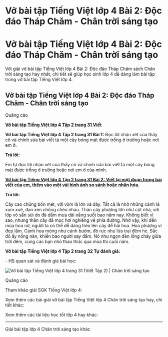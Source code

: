# Vở bài tập Tiếng Việt lớp 4 Bài 2: Độc đáo Tháp Chăm - Chân trời sáng tạo

# Vở bài tập Tiếng Việt lớp 4 Bài 2: Độc đáo Tháp Chăm - Chân trời sáng tạo

Với giải vở bài tập Tiếng Việt lớp 4 Bài 2: Độc đáo Tháp Chăm sách Chân trời sáng tạo hay nhất, chi tiết sẽ giúp học sinh lớp 4 dễ dàng làm bài tập trong vở bài tập Tiếng Việt lớp 4.

## Vở bài tập Tiếng Việt lớp 4 Bài 2: Độc đáo Tháp Chăm - Chân trời sáng tạo

Quảng cáo

[**Vở bài tập Tiếng Việt lớp 4 Tập 2 trang 31 Viết**](https://vietjack.com/vbt-tieng-viet-4-ct/viet-trang-31-vbt-tieng-viet-4-tap-2.jsp)

**Vở bài tập Tiếng Việt lớp 4 Tập 2 trang 31 Bài 1:** Đọc lời nhận xét của thầy cô và chỉnh sửa bài viết tả một cây bóng mát được trồng ở trường hoặc nơi em ở.

**Trả lời:**

Em tự đọc lời nhận xét của thầy cô và chỉnh sửa bài viết tả một cây bóng mát được trồng ở trường hoặc nơi em ở của mình. 

[**Vở bài tập Tiếng Việt lớp 4 Tập 2 trang 31 Bài 2:** **Viết lại một đoạn trong bài viết của em, thêm vào một vài hình ảnh so sánh hoặc nhân hóa.**](https://vietjack.com/vbt-tieng-viet-4-ct/viet-lai-mot-doan-trong-bai-viet-cua-em-them-vao-mot-vm.jsp)

**Trả lời:**

Cây cao chừng bốn mét, với vòm lá lớn và dày. Tất cả là nhờ những cành lá xum xuê, đan xen chồng chéo nhau. Thân cây phượng lớn như cột nhà, với lớp vỏ sần sùi do đã dầm mưa dãi nắng suốt bao năm nay. Không biết vì sao, nhưng thân cây đã mọc hơi nghiêng về phía đường. Nhờ vậy, khi đến mùa hoa nở, người ta có thể dễ dàng trèo lên cây để hái hoa. Hoa phượng vĩ đẹp lắm. Cánh hoa mỏng như cánh bướm, đỏ rực như lửa trại đêm hè. Sắc đỏ ấy nồng nàn, khiến bao người say đắm. Nó như ngọn đèn lồng cháy giữa trời đêm, cùng các bạn nhỏ thao thức qua mùa thi cuối năm.

**Vở bài tập Tiếng Việt lớp 4 Tập 2 trang 32 Tự đánh giá:**

\- HS quan sát và đánh giá bài học:

![Vở bài tập Tiếng Việt lớp 4 trang 31 \(Viết Tập 2\) | Chân trời sáng tạo](https://vietjack.com/vbt-tieng-viet-4-ct/images/tu-danh-gia.PNG)

Quảng cáo

Tham khảo giải SGK Tiếng Việt lớp 4:

Xem thêm các bài giải vở bài tập Tiếng Việt lớp 4 Chân trời sáng tạo hay, chi tiết khác:

Xem thêm các tài liệu học tốt lớp 4 hay khác:

* * *

Giải bài tập lớp 4 Chân trời sáng tạo khác
